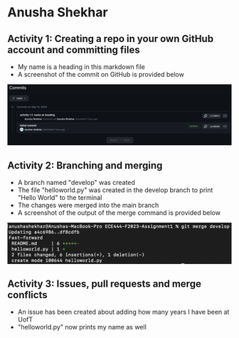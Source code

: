 # Anusha Shekhar

## Activity 1: Creating a repo in your own GitHub account and committing files
- My name is a heading in this markdown file
- A screenshot of the commit on GitHub is provided below

![activity 1.2: include image of commit on GitHub](./images/name_as_heading_commit.png)

## Activity 2: Branching and merging
- A branch named "develop" was created
- The file "helloworld.py" was created in the develop branch to print "Hello World" to the terminal
- The changes were merged into the main branch
- A screenshot of the output of the merge command is provided below

![activity 2.2: include image of merge branch output on GitHub](./images/merge_output.png)

## Activity 3: Issues, pull requests and merge conflicts
- An issue has been created about adding how many years I have been at UofT
- "helloworld.py" now prints my name as well